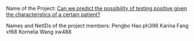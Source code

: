 Name of the Project: [Can we predict the possibility of testing positive given the characteristics of a certain patient?](https://github.com/KarinaFang/ORIE5741project.git)

Names and NetIDs of the project members:
Pengbo Hao             ph396
Karina Fang             xf68
Kornelia Wang         xw488
